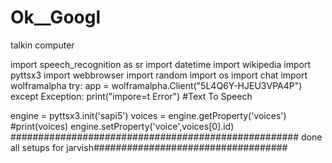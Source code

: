 # Ok__Googl
talkin computer

import speech_recognition as sr
import datetime
import wikipedia
import pyttsx3
import webbrowser
import random
import os
import chat
import wolframalpha
try:
    app = wolframalpha.Client("5L4Q6Y-HJEU3VPA4P")
except Exception:
    print("impore=t Error")
#Text To Speech

engine = pyttsx3.init('sapi5')
voices = engine.getProperty('voices')
#print(voices)
engine.setProperty('voice',voices[0].id)
#################################################### done all setups for jarvish###################################

